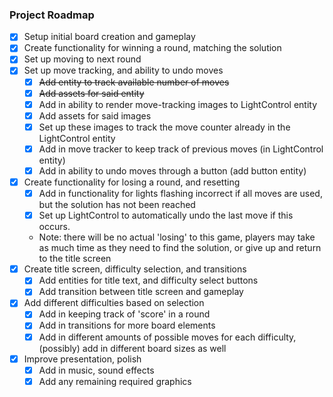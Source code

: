### Project Roadmap

- [x] Setup initial board creation and gameplay
- [x] Create functionality for winning a round, matching the solution
- [x] Set up moving to next round
- [x] Set up move tracking, and ability to undo moves
  - [x] ~~Add entity to track available number of moves~~
  - [x] ~~Add assets for said entity~~
  - [x] Add in ability to render move-tracking images to LightControl entity
  - [x] Add assets for said images
  - [x] Set up these images to track the move counter already in the LightControl entity
  - [x] Add in move tracker to keep track of previous moves (in LightControl entity)
  - [x] Add in ability to undo moves through a button (add button entity)
- [x] Create functionality for losing a round, and resetting
  - [x] Add in functionality for lights flashing incorrect if all moves are used, but the solution has not been reached
  - [x] Set up LightControl to automatically undo the last move if this occurs.
  - Note: there will be no actual 'losing' to this game, players may take as much time as they need to find the solution, or give up and return to the title screen
- [x] Create title screen, difficulty selection, and transitions
  - [x] Add entities for title text, and difficulty select buttons
  - [x] Add transition between title screen and gameplay
- [x] Add different difficulties based on selection
  - [x] Add in keeping track of 'score' in a round
  - [x] Add in transitions for more board elements
  - [x] Add in different amounts of possible moves for each difficulty, (possibly) add in different board sizes as well
- [x] Improve presentation, polish
  - [x] Add in music, sound effects
  - [x] Add any remaining required graphics
